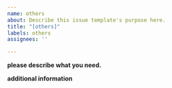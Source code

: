 ```yaml
---
name: others
about: Describe this issue template's purpose here.
title: "[others]"
labels: others
assignees: ''

---
```


**please describe what you need.**

**additional information**
